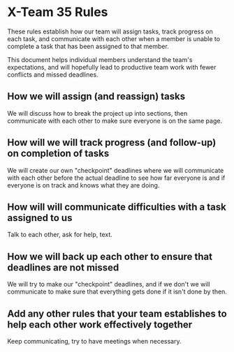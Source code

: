# X-Team 35 Rules

These rules establish how our team will assign tasks,
track progress on each task, and communicate with each other 
when a member is unable to complete a task that has been assigned to that member.

This document helps individual members understand the team's expectations,
and will hopefully lead to productive team work with fewer conflicts
and missed deadlines.

## How we will assign (and reassign) tasks
We will discuss how to break the project up into sections, then communicate with each other to make sure everyone is on the same page.


## How will we will track progress (and follow-up) on completion of tasks
We will create our own "checkpoint" deadlines where we will communicate with each other before the actual deadline to see how far everyone is and if everyone is on track and knows what they are doing.


## How will will communicate difficulties with a task assigned to us
Talk to each other, ask for help, text.


## How we will back up each other to ensure that deadlines are not missed
We will try to make our "checkpoint" deadlines, and if we don't we will communicate to make sure that everything gets done if it isn't done by then.


## Add any other rules that your team establishes to help each other work effectively together
Keep communicating, try to have meetings when necessary.



